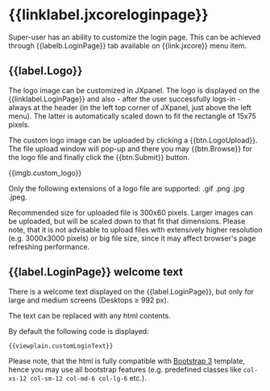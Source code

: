 # {{linklabel.jxcoreloginpage}}

Super-user has an ability to customize the login page.
This can be achieved through {{labelb.LoginPage}} tab available on {{link.jxcore}} menu item.

## {{label.Logo}}

The logo image can be customized in JXpanel. The logo is displayed on the {{linklabel.LoginPage}} and also - after
the user successfully logs-in - always at the header (in the left top corner of JXpanel, just above the left menu).
The latter is automatically scaled down to fit the rectangle of 15x75 pixels.

The custom logo image can be uploaded by clicking a {{btn.LogoUpload}}.
The file upload window will pop-up and there you may {{btn.Browse}} for the logo file and finally click the {{btn.Submit}} button.

{{imgb.custom_logo}}

Only the following extensions of a logo file are supported: .gif .png .jpg .jpeg.

Recommended size for uploaded file is 300x60 pixels. Larger images can be uploaded, but will be scaled down to that fit that dimensions.
Please note, that it is not advisable to upload files with extensively higher resolution (e.g. 3000x3000 pixels) or big file size,
since it may affect browser's page refreshing performance.

## {{label.LoginPage}} welcome text

There is a welcome text displayed on the {{label.LoginPage}}, but only for large and medium screens (Desktops ≥ 992 px).

The text can be replaced with any html contents.

By default the following code is displayed:

```html
{{viewplain.customLoginText}}
```

Please note, that the html is fully compatible with [Bootstrap 3](http://www.w3schools.com/bootstrap/) template,
hence you may use all bootstrap features (e.g. predefined classes like `col-xs-12 col-sm-12 col-md-6 col-lg-6` etc.).